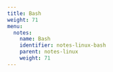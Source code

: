 ```yaml
---
title: Bash
weight: 71
menu:
  notes:
    name: Bash
    identifier: notes-linux-bash
    parent: notes-linux
    weight: 71
---
```

